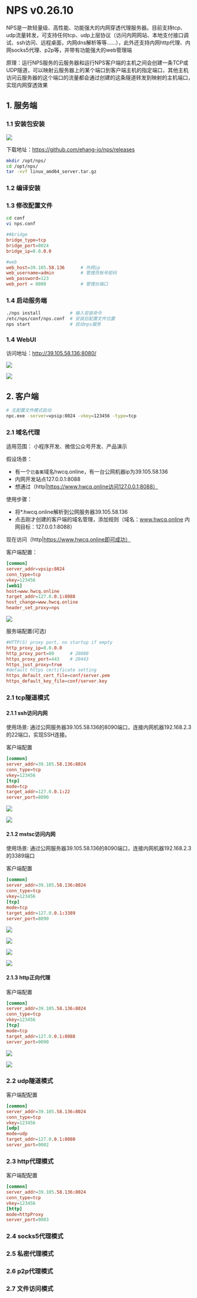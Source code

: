 # NPS v0.26.10

NPS是一款轻量级、高性能、功能强大的内网穿透代理服务器。目前支持tcp、udp流量转发，可支持任何tcp、udp上层协议（访问内网网站、本地支付接口调试、ssh访问、远程桌面，内网dns解析等等……），此外还支持内网http代理、内网socks5代理、p2p等，并带有功能强大的web管理端

原理：运行NPS服务的云服务器和运行NPS客户端的主机之间会创建一条TCP或UDP隧道，可以映射云服务器上的某个端口到客户端主机的指定端口，其他主机访问云服务器的这个端口的流量都会通过创建的这条隧道转发到映射的主机端口，实现内网穿透效果

## 1. 服务端

### 1.1 安装包安装

![](../../assets/_images/deploy/nps/nps1.png)

下载地址：https://github.com/ehang-io/nps/releases

```bash
mkdir /opt/nps/
cd /opt/nps/
tar -xvf linux_amd64_server.tar.gz
```

### 1.2 编译安装

### 1.3 修改配置文件

```bash
cd conf
vi nps.conf
```

```conf
##bridge
bridge_type=tcp
bridge_port=8024
bridge_ip=0.0.0.0

#web
web_host=39.105.58.136      # 外网ip
web_username=admin          # 管理员账号密码
web_password=123
web_port = 8080             # 管理台端口
```

### 1.4 启动服务端

```bash
./nps install           # 输入安装命令
/etc/nps/conf/nps.conf  # 安装后配置文件位置
nps start               # 启动nps服务
```

### 1.4 WebUI

访问地址：http://39.105.58.136:8080/

![](../../assets/_images/deploy/nps/nps2.png)

![](../../assets/_images/deploy/nps/nps3.png)

## 2. 客户端

```bash
# 无配置文件模式启动
npc.exe -server=vpsip:8024 -vkey=123456 -type=tcp
```

### 2.1 域名代理

适用范围： 小程序开发、微信公众号开发、产品演示

假设场景：
- 有一个`已备案`域名hwcq.online，有一台公网机器ip为39.105.58.136
- 内网开发站点127.0.0.1:8088
- 想通过（http|https://www.hwcq.online访问127.0.0.1:8088）

使用步骤：
- 将*.hwcq.online解析到公网服务器39.105.58.136
- 点击刚才创建的客户端的域名管理，添加规则（域名：www.hwcq.online 内网目标：127.0.0.1:8088）

现在访问（http|https://www.hwcq.online即可成功）

客户端配置：
```conf
[common]
server_addr=vpsip:8024
conn_type=tcp
vkey=123456
[web1]
host=www.hwcq.online
target_addr=127.0.0.1:8088
host_change=www.hwcq.online
header_set_proxy=nps
```

![](../../assets/_images/deploy/nps/nps12.png)

服务端配置(可选)
```conf
#HTTP(S) proxy port, no startup if empty
http_proxy_ip=0.0.0.0
http_proxy_port=80      # 20080
https_proxy_port=443    # 20443
https_just_proxy=true
#default https certificate setting
https_default_cert_file=conf/server.pem
https_default_key_file=conf/server.key
```


### 2.1 tcp隧道模式

#### 2.1.1 ssh访问内网

使用场景: 通过公网服务器39.105.58.136的8090端口，连接内网机器192.168.2.3的22端口，实现SSH连接。

客户端配置
```conf
[common]
server_addr=39.105.58.136:8024
conn_type=tcp
vkey=123456
[tcp]
mode=tcp
target_addr=127.0.0.1:22
server_port=8090
```

![](../../assets/_images/deploy/nps/nps11.png)

![](../../assets/_images/deploy/nps/nps10.png)


#### 2.1.2 mstsc访问内网

使用场景: 通过公网服务器39.105.58.136的8090端口，连接内网机器192.168.2.3的3389端口

客户端配置
```conf
[common]
server_addr=39.105.58.136:8024
conn_type=tcp
vkey=123456
[tcp]
mode=tcp
target_addr=127.0.0.1:3389
server_port=8090
```

![](../../assets/_images/deploy/nps/nps4.png)

![](../../assets/_images/deploy/nps/nps5.png)

![](../../assets/_images/deploy/nps/nps6.png)

![](../../assets/_images/deploy/nps/nps7.png)


#### 2.1.3 http正向代理

客户端配置
```conf
[common]
server_addr=39.105.58.136:8024
conn_type=tcp
vkey=123456
[tcp]
mode=tcp
target_addr=127.0.0.1:8088
server_port=9090

```
![](../../assets/_images/deploy/nps/nps8.png)

![](../../assets/_images/deploy/nps/nps9.png)


### 2.2 udp隧道模式

客户端配配置
```conf
[common]
server_addr=39.105.58.136:8024
conn_type=tcp
vkey=123456
[udp]
mode=udp
target_addr=127.0.0.1:8080
server_port=9002
```

### 2.3 http代理模式

客户端配配置
```conf
[common]
server_addr=39.105.58.136:8024
conn_type=tcp
vkey=123456
[http]
mode=httpProxy
server_port=9003
```

### 2.4 socks5代理模式

### 2.5 私密代理模式

### 2.6 p2p代理模式

### 2.7 文件访问模式

